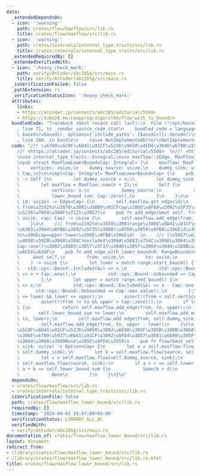 ```yaml
---
data:
  _extendedDependsOn:
  - icon: ':warning:'
    path: crates/flow/maxflow/src/lib.rs
    title: crates/flow/maxflow/src/lib.rs
  - icon: ':warning:'
    path: crates/internals/internal_type_traits/src/lib.rs
    title: crates/internals/internal_type_traits/src/lib.rs
  _extendedRequiredBy: []
  _extendedVerifiedWith:
  - icon: ':heavy_check_mark:'
    path: verify/AtCoder/abc285g/src/main.rs
    title: verify/AtCoder/abc285g/src/main.rs
  _isVerificationFailed: false
  _pathExtension: rs
  _verificationStatusIcon: ':heavy_check_mark:'
  attributes:
    links:
    - https://atcoder.jp/contests/abc285/editorial/5500>
    - https://tubo28.me/compprog/algorithm/flow_with_lu_bound/>
  bundledCode: "Traceback (most recent call last):\n  File \"/opt/hostedtoolcache/Python/3.10.14/x64/lib/python3.10/site-packages/onlinejudge_verify/documentation/build.py\"\
    , line 71, in _render_source_code_stat\n    bundled_code = language.bundle(stat.path,\
    \ basedir=basedir, options={'include_paths': [basedir]}).decode()\n  File \"/opt/hostedtoolcache/Python/3.10.14/x64/lib/python3.10/site-packages/onlinejudge_verify/languages/rust.py\"\
    , line 288, in bundle\n    raise NotImplementedError\nNotImplementedError\n"
  code: "//! \u6700\u5C0F\u6D41\u91CF\u5236\u9650\u4ED8\u304D\u6700\u5927\u6D41  \n\
    //! <https://atcoder.jp/contests/abc285/editorial/5500>  \n//! <https://tubo28.me/compprog/algorithm/flow_with_lu_bound/>\n\
    \nuse internal_type_traits::Integral;\nuse maxflow::{Edge, MaxFlow};\nuse std::ops::RangeBounds;\n\
    \npub struct MaxFlowLowerBound<Cap: Integral> {\n    maxflow: MaxFlow<Cap>,\n\
    \    vertices: usize,\n    dummy_source: usize,\n    dummy_sink: usize,\n    lower_bound_sum:\
    \ Cap,\n}\n\nimpl<Cap: Integral> MaxFlowLowerBound<Cap> {\n    pub fn new(n: usize)\
    \ -> Self {\n        let dummy_source = n;\n        let dummy_sink = n + 1;\n\
    \        let maxflow = MaxFlow::new(n + 2);\n        Self {\n            maxflow,\n\
    \            vertices: n,\n            dummy_source,\n            dummy_sink,\n\
    \            lower_bound_sum: Cap::zero(),\n        }\n    }\n\n    pub fn get_edge(&self,\
    \ id: usize) -> Edge<Cap> {\n        self.maxflow.get_edge(id)\n    }\n\n    ///\
    \ from\u2192to\u3078\u3001\u5BB9\u91CFcap\u306E\u8FBA\u3092\u5F35\u308B(lower\u306E\
    \u5236\u7D04\u306F\u7121\u3057)\n    pub fn add_edge(&mut self, from: usize, to:\
    \ usize, cap: Cap) -> usize {\n        self.maxflow.add_edge(from, to, cap)\n\
    \    }\n\n    /// from\u2192to\u3078\u3001range\u306E\u6D41\u91CF\u5236\u7D04\u3092\
    \u6301\u3064\u8FBA\u3092\u5F35\u308B(\u8FD4\u3059\u8FBA\u306Eid\u306F\u3001from\u2192\
    to\u306Ecap=upper-lower\u306E\u8FBA\u306Eid)  \n    /// (\u5927\u62B5\u306F\u5927\
    \u4E08\u592B\u3060\u304C)excluded\u306A\u5883\u754C\u306B\u3064\u3044\u3066\u306F\
    Cap::one()\u3092\u8DB3\u3057\u5F15\u304D\u3057\u3066\u3044\u308B\u3053\u3068\u306B\
    \u6CE8\u610F\n    pub fn add_edge_with_lower_bound<R: RangeBounds<Cap>>(\n   \
    \     &mut self,\n        from: usize,\n        to: usize,\n        range: R,\n\
    \    ) -> usize {\n        let lower = match range.start_bound() {\n         \
    \   std::ops::Bound::Included(&x) => x,\n            std::ops::Bound::Excluded(&x)\
    \ => x + Cap::one(),\n            std::ops::Bound::Unbounded => Cap::zero(),\n\
    \        };\n        let upper = match range.end_bound() {\n            std::ops::Bound::Included(&x)\
    \ => x,\n            std::ops::Bound::Excluded(&x) => x - Cap::one(),\n      \
    \      std::ops::Bound::Unbounded => Cap::max_value(),\n        };\n        assert!(Cap::zero()\
    \ <= lower && lower <= upper);\n        assert!(from < self.vertices && to < self.vertices);\n\
    \        assert!(from != to && upper > Cap::zero());\n        if lower == Cap::zero()\
    \ {\n            return self.maxflow.add_edge(from, to, upper);\n        }\n \
    \       self.lower_bound_sum += lower;\n        self.maxflow.add_edge(self.dummy_source,\
    \ to, lower);\n        self.maxflow.add_edge(from, self.dummy_sink, lower);\n\
    \        self.maxflow.add_edge(from, to, upper - lower)\n    }\n\n    /// \u6700\
    \u5C0F\u6D41\u91CF\u5236\u9650\u3092\u6E80\u305F\u305B\u308B\u306A\u3089\u305D\
    \u306E\u6700\u5927\u6D41\u91CF\u3092\u8FD4\u3057\u3001\u6E80\u305F\u305B\u306A\
    \u3044\u306A\u3089None\u3092\u8FD4\u3059\n    pub fn flow(&mut self, source: usize,\
    \ sink: usize) -> Option<Cap> {\n        let a = self.maxflow.flow(self.dummy_source,\
    \ self.dummy_sink);\n        let b = self.maxflow.flow(source, self.dummy_sink);\n\
    \        let c = self.maxflow.flow(self.dummy_source, sink);\n        let d =\
    \ self.maxflow.flow(source, sink);\n        if a + c == self.lower_bound_sum &&\
    \ a + b == self.lower_bound_sum {\n            Some(b + d)\n        } else {\n\
    \            None\n        }\n    }\n}\n"
  dependsOn:
  - crates/flow/maxflow/src/lib.rs
  - crates/internals/internal_type_traits/src/lib.rs
  isVerificationFile: false
  path: crates/flow/maxflow_lower_bound/src/lib.rs
  requiredBy: []
  timestamp: '2024-04-03 19:47:00+09:00'
  verificationStatus: LIBRARY_ALL_AC
  verifiedWith:
  - verify/AtCoder/abc285g/src/main.rs
documentation_of: crates/flow/maxflow_lower_bound/src/lib.rs
layout: document
redirect_from:
- /library/crates/flow/maxflow_lower_bound/src/lib.rs
- /library/crates/flow/maxflow_lower_bound/src/lib.rs.html
title: crates/flow/maxflow_lower_bound/src/lib.rs
---
```

